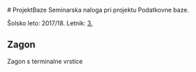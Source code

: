 ﻿﻿# ProjektBaze
Seminarska naloga pri projektu Podatkovne baze.

Šolsko leto: 2017/18.
Letnik: [3.](https://ucilnica.fmf.uni-lj.si/)

## Zagon
Zagon s terminalne vrstice
